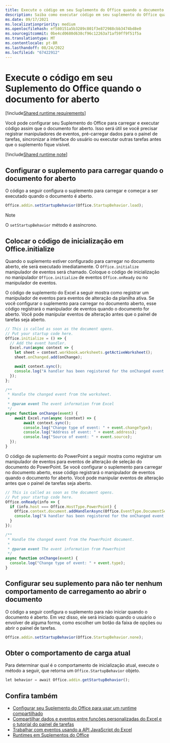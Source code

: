 ```yaml
---
title: Execute o código em seu Suplemento do Office quando o documento for aberto
description: Saiba como executar código em seu suplemento do Office quando o documento for aberto.
ms.date: 09/17/2021
ms.localizationpriority: medium
ms.openlocfilehash: ef580151a5b3289c801f3e872988cbb3474bd8e0
ms.sourcegitcommit: 0be4cd0680d638cf96c12263a71af59ff9f51f5a
ms.translationtype: MT
ms.contentlocale: pt-BR
ms.lasthandoff: 08/24/2022
ms.locfileid: "67422912"
---
```

# <a name="run-code-in-your-office-add-in-when-the-document-opens"></a>Execute o código em seu Suplemento do Office quando o documento for aberto

[!include[Shared runtime requirements](../includes/shared-runtime-requirements-note.md)]

Você pode configurar seu Suplemento do Office para carregar e executar código assim que o documento for aberto. Isso será útil se você precisar registrar manipuladores de eventos, pré-carregar dados para o painel de tarefas, sincronizar a interface do usuário ou executar outras tarefas antes que o suplemento fique visível.

[!include[Shared runtime note](../includes/note-requires-shared-runtime.md)]

## <a name="configure-your-add-in-to-load-when-the-document-opens"></a>Configurar o suplemento para carregar quando o documento for aberto

O código a seguir configura o suplemento para carregar e começar a ser executado quando o documento é aberto.

```JavaScript
Office.addin.setStartupBehavior(Office.StartupBehavior.load);
```

> [!NOTE]
> O `setStartupBehavior` método é assíncrono.

## <a name="place-startup-code-in-officeinitialize"></a>Colocar o código de inicialização em Office.initialize

Quando o suplemento estiver configurado para carregar no documento aberto, ele será executado imediatamente. O `Office.initialize` manipulador de eventos será chamado. Coloque o código de inicialização no manipulador `Office.initialize` de eventos `Office.onReady` ou no manipulador de eventos.

O código de suplemento do Excel a seguir mostra como registrar um manipulador de eventos para eventos de alteração da planilha ativa. Se você configurar o suplemento para carregar no documento aberto, esse código registrará o manipulador de eventos quando o documento for aberto. Você pode manipular eventos de alteração antes que o painel de tarefas seja aberto.

```JavaScript
// This is called as soon as the document opens.
// Put your startup code here.
Office.initialize = () => {
  // Add the event handler.
  Excel.run(async context => {
    let sheet = context.workbook.worksheets.getActiveWorksheet();
    sheet.onChanged.add(onChange);

    await context.sync();
    console.log("A handler has been registered for the onChanged event.");
  });
};

/**
 * Handle the changed event from the worksheet.
 *
 * @param event The event information from Excel
 */
async function onChange(event) {
    await Excel.run(async (context) => {    
        await context.sync();
        console.log("Change type of event: " + event.changeType);
        console.log("Address of event: " + event.address);
        console.log("Source of event: " + event.source);
  });
}
```

O código de suplemento do PowerPoint a seguir mostra como registrar um manipulador de eventos para eventos de alteração de seleção do documento do PowerPoint. Se você configurar o suplemento para carregar no documento aberto, esse código registrará o manipulador de eventos quando o documento for aberto. Você pode manipular eventos de alteração antes que o painel de tarefas seja aberto.

```JavaScript
// This is called as soon as the document opens.
// Put your startup code here.
Office.onReady(info => {
  if (info.host === Office.HostType.PowerPoint) {
    Office.context.document.addHandlerAsync(Office.EventType.DocumentSelectionChanged, onChange);
    console.log("A handler has been registered for the onChanged event.");
  }
});

/**
 * Handle the changed event from the PowerPoint document.
 *
 * @param event The event information from PowerPoint
 */
async function onChange(event) {
  console.log("Change type of event: " + event.type);
}
```

## <a name="configure-your-add-in-for-no-load-behavior-on-document-open"></a>Configurar seu suplemento para não ter nenhum comportamento de carregamento ao abrir o documento

O código a seguir configura o suplemento para não iniciar quando o documento é aberto. Em vez disso, ele será iniciado quando o usuário o envolver de alguma forma, como escolher um botão da faixa de opções ou abrir o painel de tarefas.

```JavaScript
Office.addin.setStartupBehavior(Office.StartupBehavior.none);
```

## <a name="get-the-current-load-behavior"></a>Obter o comportamento de carga atual

Para determinar qual é o comportamento de inicialização atual, execute o método a seguir, que retorna um `Office.StartupBehavior` objeto.

```JavaScript
let behavior = await Office.addin.getStartupBehavior();
```

## <a name="see-also"></a>Confira também

- [Configurar seu Suplemento do Office para usar um runtime compartilhado](configure-your-add-in-to-use-a-shared-runtime.md)
- [Compartilhar dados e eventos entre funções personalizadas do Excel e o tutorial do painel de tarefas](../tutorials/share-data-and-events-between-custom-functions-and-the-task-pane-tutorial.md)
- [Trabalhar com eventos usando a API JavaScript do Excel](../excel/excel-add-ins-events.md)
- [Runtimes em Suplementos do Office](../testing/runtimes.md)
